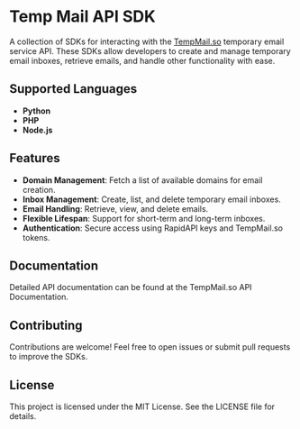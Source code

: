 # Temp Mail API SDK

A collection of SDKs for interacting with the [TempMail.so](https://tempmail.so) temporary email service API. These SDKs allow developers to create and manage temporary email inboxes, retrieve emails, and handle other functionality with ease.  

## Supported Languages  

- **Python**  
- **PHP**  
- **Node.js**  

## Features  
- **Domain Management**: Fetch a list of available domains for email creation.  
- **Inbox Management**: Create, list, and delete temporary email inboxes.  
- **Email Handling**: Retrieve, view, and delete emails.  
- **Flexible Lifespan**: Support for short-term and long-term inboxes.  
- **Authentication**: Secure access using RapidAPI keys and TempMail.so tokens.  

## Documentation

Detailed API documentation can be found at the TempMail.so API Documentation.

## Contributing

Contributions are welcome! Feel free to open issues or submit pull requests to improve the SDKs.

## License
This project is licensed under the MIT License. See the LICENSE file for details.

